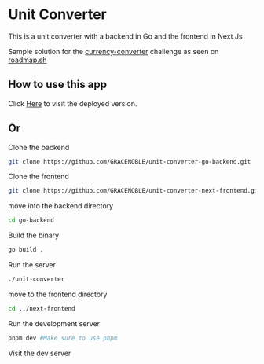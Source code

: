 # Unit Converter

This is a unit converter with a backend in Go and the frontend in Next Js

Sample solution for the [currency-converter](https://roadmap.sh/projects/unit-converter) challenge as seen on [roadmap.sh](https://roadmap.sh/)

## How to use this app

Click [Here](https://unit-converter-next-frontend.vercel.app/) to visit the deployed version.

## Or

Clone the backend

```bash
git clone https://github.com/GRACENOBLE/unit-converter-go-backend.git
```
Clone the frontend
```bash
git clone https://github.com/GRACENOBLE/unit-converter-next-frontend.git
```

move into the backend directory
```bash
cd go-backend
```

Build the binary
```bash
go build .
```
Run the server
```bash
./unit-converter
```
move to the frontend directory
```bash
cd ../next-frontend
```
Run the development server
```bash
pnpm dev #Make sure to use pnpm
```
Visit the dev server